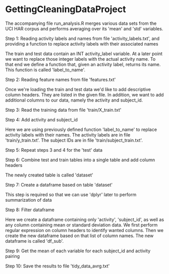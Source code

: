 # GettingCleaningDataProject

The accompanying file run_analysis.R merges various data sets from the UCI HAR corpus and performs averaging over its 'mean' and 'std' variables.

Step 1: Reading activity labels and names from file 'activity_labels.txt', and providing a function to replace activity labels with their associated names

The train and test data contain an INT activity_label variable. At a later point we want to replace those integer labels with the actual activity name. To that end we define a function that, given an activity label, returns its name. This function is called 'label_to_name'.

Step 2: Reading feature names from file 'features.txt'

Once we're loading the train and test data we'd like to add descriptive column headers. They are listed in the given file. In addition, we want to add additional columns to our data, namely the activity and subject_id.

Step 3: Read the training data from file 'train/X_train.txt'

Step 4: Add activity and subject_id

Here we are using previously defined function 'label_to_name' to replace activity labels with their names. The activity labels are in file 'train/y_train.txt'. The subject IDs are in file 'train/subject_train.txt'.

Step 5: Repeat steps 3 and 4 for the 'test' data

Step 6: Combine test and train tables into a single table and add column headers

The newly created table is called 'dataset'

Step 7: Create a dataframe based on table 'dataset'

This step is required so that we can use 'dplyr' later to perform summarization of data

Step 8: Filter dataframe

Here we create a dataframe containing only 'activity', 'subject_id', as well as any column containing mean or standard deviation data. We first perform regular expression on column headers to identify wanted columns. Then we create the new dataframe based on that list of column names. The new dataframe is called 'df_sub'.

Step 9: Get the mean of each variable for each subject_id and activity pairing

Step 10: Save the results to file 'tidy_data_avrg.txt'

